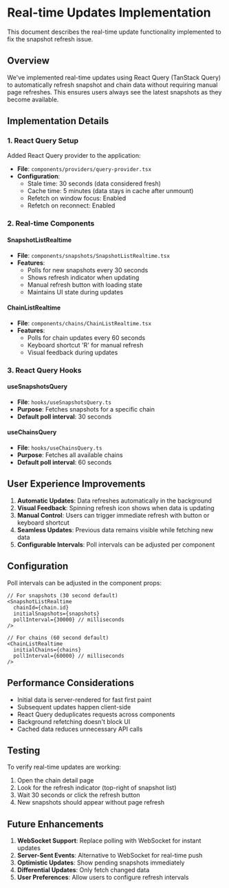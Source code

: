 # Real-time Updates Implementation

This document describes the real-time update functionality implemented to fix the snapshot refresh issue.

## Overview

We've implemented real-time updates using React Query (TanStack Query) to automatically refresh snapshot and chain data without requiring manual page refreshes. This ensures users always see the latest snapshots as they become available.

## Implementation Details

### 1. React Query Setup

Added React Query provider to the application:
- **File**: `components/providers/query-provider.tsx`
- **Configuration**:
  - Stale time: 30 seconds (data considered fresh)
  - Cache time: 5 minutes (data stays in cache after unmount)
  - Refetch on window focus: Enabled
  - Refetch on reconnect: Enabled

### 2. Real-time Components

#### SnapshotListRealtime
- **File**: `components/snapshots/SnapshotListRealtime.tsx`
- **Features**:
  - Polls for new snapshots every 30 seconds
  - Shows refresh indicator when updating
  - Manual refresh button with loading state
  - Maintains UI state during updates

#### ChainListRealtime
- **File**: `components/chains/ChainListRealtime.tsx`
- **Features**:
  - Polls for chain updates every 60 seconds
  - Keyboard shortcut 'R' for manual refresh
  - Visual feedback during updates

### 3. React Query Hooks

#### useSnapshotsQuery
- **File**: `hooks/useSnapshotsQuery.ts`
- **Purpose**: Fetches snapshots for a specific chain
- **Default poll interval**: 30 seconds

#### useChainsQuery
- **File**: `hooks/useChainsQuery.ts`
- **Purpose**: Fetches all available chains
- **Default poll interval**: 60 seconds

## User Experience Improvements

1. **Automatic Updates**: Data refreshes automatically in the background
2. **Visual Feedback**: Spinning refresh icon shows when data is updating
3. **Manual Control**: Users can trigger immediate refresh with button or keyboard shortcut
4. **Seamless Updates**: Previous data remains visible while fetching new data
5. **Configurable Intervals**: Poll intervals can be adjusted per component

## Configuration

Poll intervals can be adjusted in the component props:

```tsx
// For snapshots (30 second default)
<SnapshotListRealtime 
  chainId={chain.id}
  initialSnapshots={snapshots}
  pollInterval={30000} // milliseconds
/>

// For chains (60 second default)
<ChainListRealtime 
  initialChains={chains}
  pollInterval={60000} // milliseconds
/>
```

## Performance Considerations

- Initial data is server-rendered for fast first paint
- Subsequent updates happen client-side
- React Query deduplicates requests across components
- Background refetching doesn't block UI
- Cached data reduces unnecessary API calls

## Testing

To verify real-time updates are working:

1. Open the chain detail page
2. Look for the refresh indicator (top-right of snapshot list)
3. Wait 30 seconds or click the refresh button
4. New snapshots should appear without page refresh

## Future Enhancements

1. **WebSocket Support**: Replace polling with WebSocket for instant updates
2. **Server-Sent Events**: Alternative to WebSocket for real-time push
3. **Optimistic Updates**: Show pending snapshots immediately
4. **Differential Updates**: Only fetch changed data
5. **User Preferences**: Allow users to configure refresh intervals